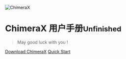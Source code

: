 ![ChimeraX](../media/ChimeraX-icon512.png ':size=100x100')
# ChimeraX 用户手册<small>Unfinished</small>

> May good luck with you !

[Download ChimeraX](http://www.rbvi.ucsf.edu/chimerax/download.html)
[Quick Start](/quick_start_guide)

